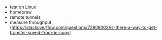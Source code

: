 * test on Linux
* homebrew
* remote tunnels
* measure throughput (https://stackoverflow.com/questions/72808002/is-there-a-way-to-get-transfer-speed-from-io-copy)
